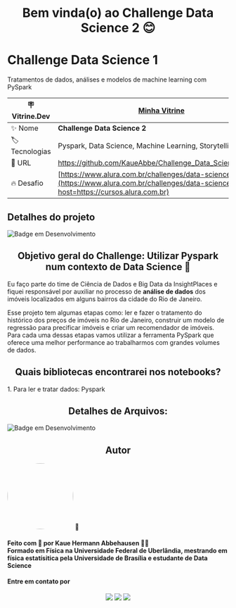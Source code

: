 <h1 align="center"> Bem vinda(o) ao Challenge Data Science 2 😊 </h1>

# Challenge Data Science 1

Tratamentos de dados, análises e modelos de machine learning com PySpark

| :placard: Vitrine.Dev |  [Minha Vitrine](https://cursos.alura.com.br/vitrinedev/kaueabbehausen)   |
| -------------  | --- |
| :sparkles: Nome        | **Challenge Data Science 2**
| :label: Tecnologias | Pyspark, Data Science, Machine Learning, Storytelling
| :rocket: URL         | https://github.com/KaueAbbe/Challenge_Data_Science1_Alura
| :fire: Desafio     | [https://www.alura.com.br/challenges/data-science-2](https://www.alura.com.br/challenges/data-science-2?host=https://cursos.alura.com.br)
<!-- Inserir imagem com a #vitrinedev ao final do link -->



## Detalhes do projeto

![Badge em Desenvolvimento](https://img.shields.io/static/v1?label=STATUS&message=DESENVOLVIMENTO&color=<COLOR>)

<h2 align ="center"> Objetivo geral do Challenge: Utilizar Pyspark num contexto de Data Science 🤔</h2>

Eu faço parte do time de Ciência de Dados e Big Data da InsightPlaces e fiquei responsável por auxiliar no processo de **análise de dados** dos imóveis localizados em alguns bairros da cidade do Rio de Janeiro.

Esse projeto tem algumas etapas como: ler e fazer o tratamento do histórico dos preços de imóveis no Rio de Janeiro, construir um modelo de regressão para precificar imóveis e criar um recomendador de imóveis. Para cada uma dessas etapas vamos utilizar a ferramenta PySpark que oferece uma melhor performance ao trabalharmos com grandes volumes de dados.

<h2 align ="center"> Quais bibliotecas encontrarei nos notebooks?</h2>
1. Para ler e tratar dados: Pyspark



<h2 align ="center"> Detalhes de Arquivos:</h2>

![Badge em Desenvolvimento](https://img.shields.io/static/v1?label=STATUS&message=DESENVOLVIMENTO&color=<COLOR>)

<h2 align ="center">Autor</h2>

<a >
 <img style="border-radius: 50%;" src="https://user-images.githubusercontent.com/68445400/167875457-fac973a9-9ff7-44aa-bd3b-d121e2a805d4.jpg" width="150px;" alt=""/>
 <sub><b></b></sub></a> <a>🚀</a>

<h4> Feito com 💙 por Kaue Hermann Abbehausen 👋🏽 
<br/> Formado em Física na Universidade Federal de Uberlândia, mestrando em física estatísitica pela Universidade de Brasília e estudante de Data Science</h4>
<h4> Entre em contato por</h4>
<div align = "center"> 
   <a href="https://www.linkedin.com/in/kaue-abbehausen-5b1922165/" target="_blank"><img src="https://img.shields.io/badge/-LinkedIn-%230077B5?style=for-the-badge&logo=linkedin&logoColor=white" target="_blank"></a> 
  <a href="https://www.instagram.com/cienciaeanimacao/" target="_blank"><img src="https://img.shields.io/badge/-Instagram-%23E4405F?style=for-the-badge&logo=instagram&logoColor=white" target="_blank"></a>
  <a href = "mailto:kaueabbehausen@hotmail.com"><img src="https://img.shields.io/badge/Microsoft_Outlook-0078D4?style=for-the-badge&logo=microsoft-outlook&logoColor=white" target="_blank"></a>
</div>
